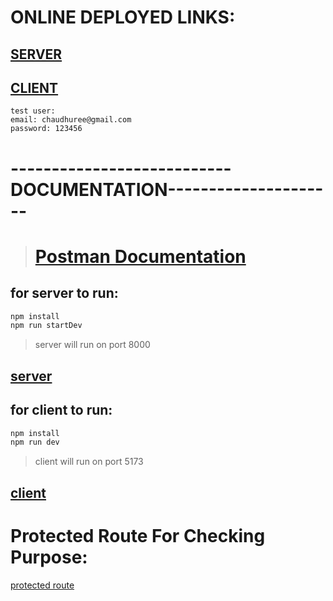 <!-- https://documenter.getpostman.com/view/20773865/2s93sW8agQ -->

# ONLINE DEPLOYED LINKS:

## <a href="https://mernauth-79ad.onrender.com">SERVER</a>
## <a href="https://chaudhuree-mernauthentication.netlify.app">CLIENT</a>

```
test user:
email: chaudhuree@gmail.com
password: 123456
```

 # ---------------------------DOCUMENTATION---------------------

> # <a href="https://documenter.getpostman.com/view/20773865/2s93sW8agQ">Postman Documentation</a>

## for server to run:

```bash
npm install
npm run startDev
```

> server will run on port 8000

## <a href="http://localhost:8000">server</a>

## for client to run:

```bash
npm install
npm run dev
```

> client will run on port 5173

## <a href="http://localhost:5173">client</a>


# Protected Route For Checking Purpose:

<a href="http://localhost:5173/dashboard/secret">protected route</a>
